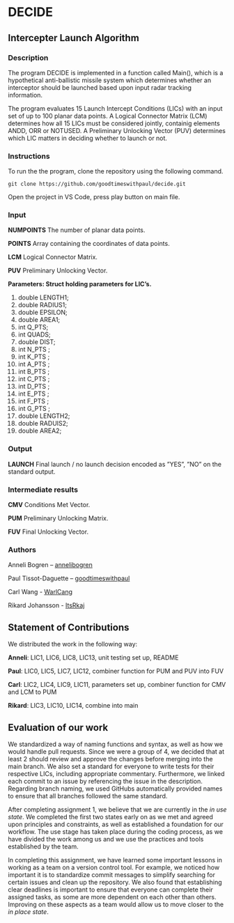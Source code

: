 # DECIDE

## Intercepter Launch Algorithm

### Description
The program DECIDE is implemented in a function called Main(), which is a hypothetical anti-ballistic missile system which determines whether an interceptor should be launched based upon input radar tracking information. 

The program evaluates 15 Launch Intercept Conditions (LICs) with an input set of up to 100 planar data points. A Logical Connector Matrix (LCM) determines how all 15 LICs must be considered jointly, containig elements ANDD, ORR or NOTUSED. A Preliminary Unlocking Vector (PUV) determines which LIC matters in deciding whether to launch or not.

### Instructions
To run the the program, clone the repository using the following command.

`git clone https://github.com/goodtimeswithpaul/decide.git`

Open the project in VS Code, press play button on main file.

### Input
**NUMPOINTS** The number of planar data points.

**POINTS** Array containing the coordinates of data points.

**LCM** Logical Connector Matrix.

**PUV** Preliminary Unlocking Vector.

**Parameters: Struct holding parameters for LIC’s.**

1. double LENGTH1;
2. double RADIUS1;
3. double EPSILON;
4. double AREA1;
5. int Q_PTS;
6. int QUADS;
7. double DIST;
8. int N_PTS ;
9. int K_PTS ;
10. int A_PTS ;
11. int B_PTS ;
12. int C_PTS ;
13. int D_PTS ;
14. int E_PTS ;
15. int F_PTS ;
16. int G_PTS ;
17. double LENGTH2;
18. double RADUIS2;
19. double AREA2;

### Output

**LAUNCH** Final launch / no launch decision encoded as ”YES”, ”NO” on the standard output.

### Intermediate results
**CMV** Conditions Met Vector.

**PUM** Preliminary Unlocking Matrix.

**FUV** Final Unlocking Vector.

### Authors

Anneli Bogren – [annelibogren](https://github.com/annelibogren)

Paul Tissot-Daguette – [goodtimeswithpaul](https://github.com/goodtimeswithpaul)

Carl Wang - [WarlCang](https://github.com/WarlCang)

Rikard Johansson - [ItsRkaj](https://github.com/ItsRkaj)


## Statement of Contributions
We distributed the work in the following way:

**Anneli**: LIC1, LIC6, LIC8, LIC13, unit testing set up, README

**Paul**: LIC0, LIC5, LIC7, LIC12, combiner function for PUM and PUV into FUV

**Carl**: LIC2, LIC4, LIC9, LIC11, parameters set up, combiner function for CMV and LCM to PUM

**Rikard**: LIC3, LIC10, LIC14, combine into main


## Evaluation of our work
We standardized a way of naming functions and syntax, as well as how we would handle pull requests. Since we were a group of 4, we decided that at least 2 should review and approve the changes before merging into the main branch. We also set a standard for everyone to write tests for their respective LICs, including appropriate commentary. Furthermore, we linked each commit to an issue by referencing the issue in the description. Regarding branch naming, we used GitHubs automatically provided names to ensure that all branches followed the same standard.

After completing assignment 1, we believe that we are currently in the *in use state*. We completed the first two states early on as we met and agreed upon principles and constraints, as well as established a foundation for our workflow. The use stage has taken place during the coding process, as we have divided the work among us and we use the practices and tools established by the team.

In completing this assignment, we have learned some important lessons in working as a team on a version control tool. For example, we noticed how important it is to standardize commit messages to simplify searching for certain issues and clean up the repository. We also found that establishing clear deadlines is important to ensure that everyone can complete their assigned tasks, as some are more dependent on each other than others. Improving on these aspects as a team would allow us to move closer to the *in place state*.